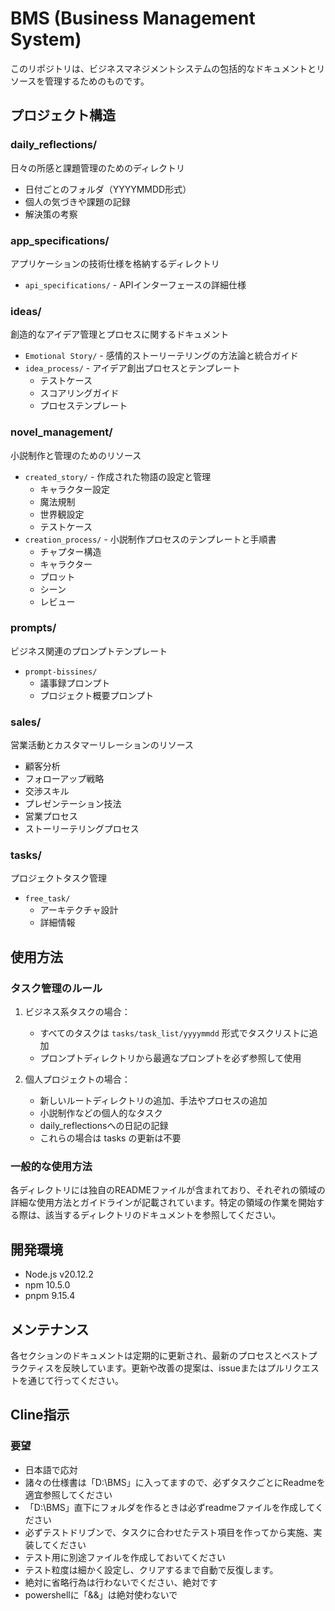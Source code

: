 # BMS (Business Management System)

このリポジトリは、ビジネスマネジメントシステムの包括的なドキュメントとリソースを管理するためのものです。

## プロジェクト構造

### daily_reflections/
日々の所感と課題管理のためのディレクトリ
- 日付ごとのフォルダ（YYYYMMDD形式）
- 個人の気づきや課題の記録
- 解決策の考察

### app_specifications/
アプリケーションの技術仕様を格納するディレクトリ
- `api_specifications/` - APIインターフェースの詳細仕様

### ideas/
創造的なアイデア管理とプロセスに関するドキュメント
- `Emotional Story/` - 感情的ストーリーテリングの方法論と統合ガイド
- `idea_process/` - アイデア創出プロセスとテンプレート
  - テストケース
  - スコアリングガイド
  - プロセステンプレート

### novel_management/
小説制作と管理のためのリソース
- `created_story/` - 作成された物語の設定と管理
  - キャラクター設定
  - 魔法規制
  - 世界観設定
  - テストケース
- `creation_process/` - 小説制作プロセスのテンプレートと手順書
  - チャプター構造
  - キャラクター
  - プロット
  - シーン
  - レビュー

### prompts/
ビジネス関連のプロンプトテンプレート
- `prompt-bissines/`
  - 議事録プロンプト
  - プロジェクト概要プロンプト

### sales/
営業活動とカスタマーリレーションのリソース
- 顧客分析
- フォローアップ戦略
- 交渉スキル
- プレゼンテーション技法
- 営業プロセス
- ストーリーテリングプロセス

### tasks/
プロジェクトタスク管理
- `free_task/`
  - アーキテクチャ設計
  - 詳細情報

## 使用方法

### タスク管理のルール
1. ビジネス系タスクの場合：
   - すべてのタスクは `tasks/task_list/yyyymmdd` 形式でタスクリストに追加
   - プロンプトディレクトリから最適なプロンプトを必ず参照して使用

2. 個人プロジェクトの場合：
   - 新しいルートディレクトリの追加、手法やプロセスの追加
   - 小説制作などの個人的なタスク
   - daily_reflectionsへの日記の記録
   - これらの場合は tasks の更新は不要

### 一般的な使用方法
各ディレクトリには独自のREADMEファイルが含まれており、それぞれの領域の詳細な使用方法とガイドラインが記載されています。特定の領域の作業を開始する際は、該当するディレクトリのドキュメントを参照してください。

## 開発環境

- Node.js v20.12.2
- npm 10.5.0
- pnpm 9.15.4

## メンテナンス

各セクションのドキュメントは定期的に更新され、最新のプロセスとベストプラクティスを反映しています。更新や改善の提案は、issueまたはプルリクエストを通じて行ってください。

## Cline指示
### 要望
- 日本語で応対
- 諸々の仕様書は「D:\BMS」に入ってますので、必ずタスクごとにReadmeを適宜参照してください
- 「D:\BMS」直下にフォルダを作るときは必ずreadmeファイルを作成してください
- 必ずテストドリブンで、タスクに合わせたテスト項目を作ってから実施、実装してください
- テスト用に別途ファイルを作成しておいてください
- テスト粒度は細かく設定し、クリアするまで自動で反復します。
- 絶対に省略行為は行わないでください、絶対です
- powershellに「&&」は絶対使わないで